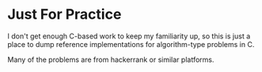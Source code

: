 # Just For Practice

I don't get enough C-based work to keep my familiarity up, so this is just a place to
dump reference implementations for algorithm-type problems in C.

Many of the problems are from hackerrank or similar platforms.
